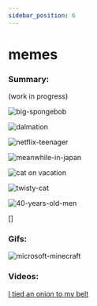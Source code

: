 ```yaml
---
sidebar_position: 6
---
```


# memes

### Summary:

(work in progress)

![big-spongebob](../../../static/img/memes/big-spongebob.jpg)

![dalmation](../../../static/img/memes/dalmation.jpg)

![netflix-teenager](../../../static/img/memes/netflix-teenagers.jpg)

![meanwhile-in-japan](../../../static/img/memes/meanwhile-in-japan.png)

![cat on vacation](../../../static/img/memes/cat-on-vacation.webp)

![twisty-cat](../../../static/img/memes/twisty-cat.jpg)

![40-years-old-men](../../../static/img/memes/40-years-old-men.jpeg)


[]

### Gifs:

![microsoft-minecraft](../../../static/img/memes/microsoft-mincraft.gif)

### Videos:

[I tied an onion to my belt](https://www.youtube.com/watch?v=5Rzao52ndNA)















